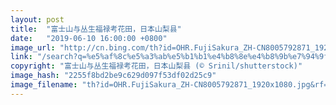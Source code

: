 ```yaml
---
layout: post
title:  "富士山与丛生福禄考花田，日本山梨县"
date:   "2019-06-10 16:00:00 +0800"
image_url: "http://cn.bing.com/th?id=OHR.FujiSakura_ZH-CN8005792871_1920x1080.jpg&rf=LaDigue_1920x1080.jpg&pid=hp"
link: "/search?q=%e5%af%8c%e5%a3%ab%e5%b1%b1%e4%b8%8e%e4%b8%9b%e7%94%9f%e7%a6%8f%e7%a6%84%e8%80%83%e8%8a%b1%e7%94%b0&form=hpcapt&mkt=zh-cn"
copyright: "富士山与丛生福禄考花田，日本山梨县 (© Srinil/shutterstock)"
image_hash: "2255f8bd2be9c629d097f53df02d25c9"
image_filename: "th?id=OHR.FujiSakura_ZH-CN8005792871_1920x1080.jpg&rf=LaDigue_1920x1080.jpg&pid=hp"
---
```

